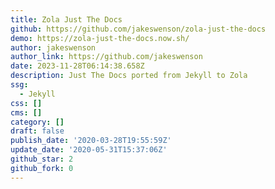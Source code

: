 ```yaml
---
title: Zola Just The Docs
github: https://github.com/jakeswenson/zola-just-the-docs
demo: https://zola-just-the-docs.now.sh/
author: jakeswenson
author_link: https://github.com/jakeswenson
date: 2023-11-28T06:14:38.658Z
description: Just The Docs ported from Jekyll to Zola
ssg:
  - Jekyll
css: []
cms: []
category: []
draft: false
publish_date: '2020-03-28T19:55:59Z'
update_date: '2020-05-31T15:37:06Z'
github_star: 2
github_fork: 0
---
```

